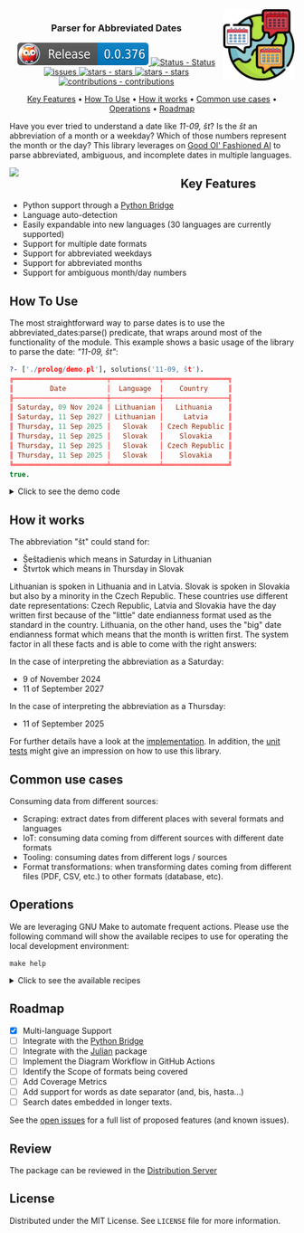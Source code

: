 <img src="https://raw.githubusercontent.com/crgz/abbreviated_dates/main/.github/images/logo.svg" width="25%" align="right" style="border:0px solid white">

<h3 align="center">Parser for Abbreviated Dates</h3>

<p align="center">
    <a href=https://www.swi-prolog.org/pack/list?p=abbreviated_dates">
        <img src="https://github.com/crgz/abbreviated_dates/blob/main/.github/badges/release.svg" alt="release - release">
    </a>
    <a href="https://github.com/crgz/abbreviated_dates/actions?query=is%3Asuccess">
        <img src="https://github.com/crgz/abbreviated_dates/actions/workflows/04-ship.yml/badge.svg" alt="Status - Status">
    </a>
    <a href="https://github.com/crgz/abbreviated_dates/issues">
        <img src="https://img.shields.io/github/issues/crgz/abbreviated_dates.svg" alt="issues">
    </a>
    <a href="https://github.com/crgz/abbreviated_dates/stargazers">
        <img src="https://img.shields.io/github/stars/crgz/abbreviated_dates.svg" alt="stars - stars">
    </a>
    <a href="https://github.com/crgz/abbreviated_dates/graphs/contributors">
        <img src="https://img.shields.io/github/contributors/crgz/abbreviated_dates.svg" alt="stars - stars">
    </a>
    <a href="https://github.com/crgz/abbreviated_dates/blob/main/CONTRIBUTING.md">
        <img src="https://img.shields.io/badge/contributions-welcome-brightgreen.svg?style=flat" alt="contributions - contributions">
    </a>
</p>

<p align="center">
    <a href="#user-content-key-features">Key Features</a> •
    <a href="#user-content-how-to-use">How To Use</a> •
    <a href="#user-content-how-it-works">How it works</a> •
    <a href="#user-content-common-use-cases">Common use cases</a> •
    <a href="#user-content-operations">Operations</a> •
    <a href="#user-content-roadmap">Roadmap</a>
</p>

Have you ever tried to understand a date like *11-09, št*? Is the *št* an abbreviation of a month or a weekday? Which of
those numbers represent the month or the day? This library leverages on [Good Ol' Fashioned
AI](https://www.cambridge.org/core/books/abs/cambridge-handbook-of-artificial-intelligence/gofai/FCF7D6DD921658FE8AE9F2A2B0FECBDD)
to parse abbreviated, ambiguous, and incomplete dates in multiple languages.

<img src="https://api.star-history.com/svg?repos=crgz/abbreviated_dates" width="60%" align="LEFT" style="border:0px solid white">

                                   
## Key Features

* Python support through a [Python Bridge](https://github.com/crgz/fuzzy_dates)
* Language auto-detection
* Easily expandable into new languages (30 languages are currently supported)
* Support for multiple date formats
* Support for abbreviated weekdays
* Support for abbreviated months
* Support for ambiguous month/day numbers

## How To Use

The most straightforward way to parse dates is to use the abbreviated_dates:parse() predicate, that wraps around most of the
functionality of the module.  This example shows a basic usage of the library to parse the date: *"11-09, št"*:

```prolog
?- ['./prolog/demo.pl'], solutions('11-09, št').
╔═══════════════════════╤════════════╤════════════════╗
║         Date          │  Language  │    Country     ║
╟───────────────────────┼────────────┼────────────────╢
║ Saturday, 09 Nov 2024 │ Lithuanian │   Lithuania    ║
║ Saturday, 11 Sep 2027 │ Lithuanian │     Latvia     ║
║ Thursday, 11 Sep 2025 │   Slovak   │ Czech Republic ║
║ Thursday, 11 Sep 2025 │   Slovak   │    Slovakia    ║
║ Thursday, 11 Sep 2025 │   Slovak   │ Czech Republic ║
║ Thursday, 11 Sep 2025 │   Slovak   │    Slovakia    ║
╚═══════════════════════╧════════════╧════════════════╝
true.
```
<details>
  <summary>Click to see the demo code</summary>

```prolog
:- use_module(library(abbreviated_dates)).
:- use_module(library(cli_table)).

solutions(Text):- % E.g. solutions('11-09, št').
  Starting = date(2022,09,9),
  findall([Date,Language,Country],format(Starting,Text,Date,Language,Country),Row),
  cli_table(Row,[head(['Date','Language','Country'])]).

format(Starting, Text, DateText, Language, Country):-
  parse(Starting, Text, [Date], _, Language, Country),
  format_time(string(DateText), "%A, %d %b %Y", Date).
```
To test the demo code shown above run this query in your SWI-Prolog shell:

```prolog
pack_install(cli_table).
```
</details>

## How it works

The abbreviation "št" could stand for:
- Šeštadienis which means in Saturday in Lithuanian
- Štvrtok which means in Thursday in Slovak

Lithuanian is spoken in Lithuania and in Latvia. Slovak is spoken in Slovakia but also by a minority in the Czech Republic.
These countries use different date representations: Czech Republic, Latvia and Slovakia have the day written first because of
the "little" date endianness format used as the standard in the country. Lithuania, on the other hand, uses the "big" date
endianness format which means that the month is written first. The system factor in all these facts and is able to come with
the right answers:

In the case of interpreting the abbreviation as a Saturday:
-  9 of November 2024
- 11 of September 2027

In the case of interpreting the abbreviation as a Thursday:
- 11 of September 2025

For further details have a look at the [implementation](prolog/abbreviated_dates.pl). In addition, the
[unit tests](prolog/abbreviated_dates.plt) might give an impression on how to use this library.

## Common use cases

Consuming data from different sources:

* Scraping: extract dates from different places with several formats and languages
* IoT: consuming data coming from different sources with different date formats
* Tooling: consuming dates from different logs / sources
* Format transformations: when transforming dates coming from different files (PDF, CSV, etc.) to other formats (database, etc).

## Operations

We are leveraging GNU Make to automate frequent actions. Please use the following command will show the available recipes
to use for operating the local development environment:

```commandline
make help
```
<details>
  <summary>Click to see the available recipes</summary>

| Command      | Description                                                                                                |
|--------------|------------------------------------------------------------------------------------------------------------|
| help         | Print this help                                                                                            |
| synchronize  | Synchronize the local repository: Switch to the main branch, fetch changes & delete merged branches        |
| test         | Run the test suite                                                                                         |
| bump         | Increase the version number                                                                                |
| release      | Release recipe to be use from Github Actions                                                               |
| install      | Install the latest library release or the one in the VERSION variable (Eg. make install VERSION=v.0.0.207) |
| requirements | Install the packages packs required for the development environment                                        |
| publish      | Publish the diagrams                                                                                       |
| workflow     | Creates the Diagrams                                                                                       |
| clean        | Remove debris                                                                                              |
</details>

## Roadmap

- [x] Multi-language Support
- [ ] Integrate with the [Python Bridge](https://github.com/crgz/fuzzy_dates)
- [ ] Integrate with the [Julian](https://github.com/fifth-postulate/julian) package
- [ ] Implement the Diagram Workflow in GitHub Actions
- [ ] Identify the Scope of formats being covered
- [ ] Add Coverage Metrics
- [ ] Add support for words as date separator (and, bis, hasta...)
- [ ] Search dates embedded in longer texts.

See the [open issues](https://github.com///issues) for a full list of proposed features (and known issues).

## Review

The package can be reviewed in the [Distribution Server](https://eu.swi-prolog.org/pack/review?p=abbreviated_dates)

## License

Distributed under the MIT License. See `LICENSE` file for more information.

